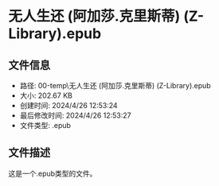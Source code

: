 ﻿# 无人生还 (阿加莎.克里斯蒂) (Z-Library).epub

## 文件信息
- 路径: 00-temp\无人生还 (阿加莎.克里斯蒂) (Z-Library).epub
- 大小: 202.67 KB
- 创建时间: 2024/4/26 12:53:24
- 最后修改时间: 2024/4/26 12:53:27
- 文件类型: .epub

## 文件描述
这是一个.epub类型的文件。

